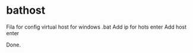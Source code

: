 # bathost
Fila for config virtual host for windows .bat
Add ip for hots
enter
Add host
enter

Done.
